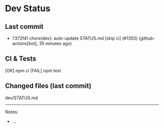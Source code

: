 # Dev Status

## Last commit
- 7372f41 chore(dev): auto-update STATUS.md [skip ci] (#1350) (github-actions[bot], 35 minutes ago)
## CI & Tests
[OK] npm ci
[FAIL] npm test

## Changed files (last commit)
dev/STATUS.md

---
Notes:
- ...

